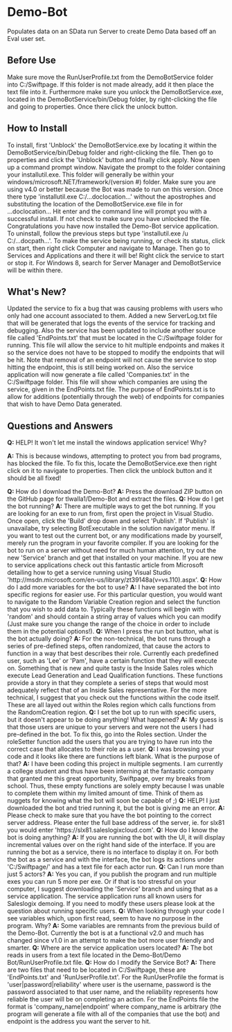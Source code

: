 Demo-Bot
========

Populates data on an SData run Server to create Demo Data based off an Eval user set.

## Before Use

Make sure move the RunUserProfile.txt from the DemoBotService folder into C:/Swiftpage. If this folder is not made already, add it then place the text file into it. Furthermore make sure you unlock the DemoBotService.exe, located in the DemoBotService/bin/Debug folder, by right-clicking the file and going to properties. Once there click the unlock button.

## How to Install

To install, first 'Unblock' the DemoBotService.exe by locating it within the DemoBotService/bin/Debug folder and right-clicking the file. Then go to properties and click the 'Unblock' button and finally click apply. Now open up a command prompt window. Navigate the prompt to the folder containing your installutil.exe. This folder will generally be within your windows/microsoft.NET/framework/(version #) folder. Make sure you are using v4.0 or better because the Bot was made to run on this version. Once there type 'installutil.exe C:/...doclocation...' without the apostrophes and substituting the location of the DemoBotService.exe file in for ...doclocation... Hit enter and the command line will prompt you with a successful install. If not check to make sure you have unlocked the file. Congratulations you have now installed the Demo-Bot service application. To uninstall, follow the previous steps but type 'installutil.exe /u C:/...docpath...'. To make the service being running, or check its status, click on start, then right click Computer and navigate to Manage. Then go to Services and Applications and there it will be! Right click the service to start or stop it. For Windows 8, search for Server Manager and DemoBotService will be within there.

## What's New?

Updated the service to fix a bug that was causing problems with users who only had one account associated to them. Added a new ServerLog.txt file that will be generated that logs the events of the service for tracking and debugging. Also the service has been updated to include another source file called 'EndPoints.txt' that must be located in the C:/Swiftpage folder for running. This file will allow the service to hit multiple endpoints and makes it so the service does not have to be stopped to modify the endpoints that will be hit. Note that removal of an endpoint will not cause the service to stop hitting the endpoint, this is still being worked on. Also the service application will now generate a file called 'Companies.txt' in the C:/Swiftpage folder. This file will show which companies are using the service, given in the EndPoints.txt file. The purpose of EndPoints.txt is to allow for additions (potentially through the web) of endpoints for companies that wish to have Demo Data generated.

## Questions and Answers


<b>Q:</b> HELP! It won't let me install the windows application service! Why?

<b>A:</b> This is because windows, attempting to protect you from bad programs, has blocked the file. To fix this, locate the DemoBotService.exe then right click on it to navigate to properties. Then click the unblock button and it should be all fixed!


<b>
Q:</b> How do I download the Demo-Bot?

<b>
A:</b> Press the download ZIP button on the GitHub page for tlwalla1/Demo-Bot and extract the files.



<b>
Q:</b> How do I get the bot running?

<b>
A:</b> There are multiple ways to get the bot running. If you are looking for an exe to run from, first open the project in Visual Studio. Once open, click the 'Build' drop down and select 'Publish'. If 'Publish' is unavailabe, try selecting BotExecutable in the solution navigator menu. If you want to test out the current bot, or any modifications made by yourself, merely run the program in your favorite compiler. If you are looking for the bot to run on a server without need for much human attention, try out the new 'Service' branch and get that installed on your machine. If you are new to service applications check out this fantastic article from Microsoft detailing how to get a service running using Visual Studio 'http://msdn.microsoft.com/en-us/library/zt39148a(v=vs.110).aspx'.



<b>
Q:</b> How do I add more variables for the bot to use?

<b>
A:</b> I have separated the bot into specific regions for easier use. For this particular question, you would want to navigate to the Random Variable Creation region and select the function that you wish to add data to. Typically these functions will begin with 'random' and should contain a string array of values which you can modify (Just make sure you change the range of the choice in order to include them in the potential options!).



<b>
Q:</b> When I press the run bot button, what is the bot actually doing?


<b>
A:</b> For the non-technical, the bot runs through a series of pre-defined steps, often randomized, that cause the actors to function in a way that best describes their role. Currently each predefined user, such as 'Lee' or 'Pam', have a certain function that they will execute on. Something that is new and quite tasty is the Inside Sales roles which execute Lead Generation and Lead Qualification functions. These functions provide a story in that they complete a series of steps that would most adequately reflect that of an Inside Sales representative. For the more technical, I suggest that you check out the functions within the code itself. These are all layed out within the Roles region which calls functions from the RandomCreation region.



<b>
Q:</b> I set the bot up to run with specific users, but it doesn't appear to be doing anything! What happened?

<b>
A:</b> My guess is that those users are unique to your servers and were not the users I had pre-defined in the bot. To fix this, go into the Roles section. Under the roleSetter function add the users that you are trying to have run into the correct case that allocates to their role as a user.



<b>
Q:</b> I was browsing your code and it looks like there are functions left blank. What is the purpose of that?



<b>
A:</b> I have been coding this project in multiple segments. I am currently a college student and thus have been interning at the fantastic company that granted me this great opportunity, Swiftpage, over my breaks from school. Thus, these empty functions are solely empty because I was unable to complete them within my limited amount of time. Think of them as nuggets for knowing what the bot will soon be capable of ;)



<b>
Q:</b> HELP! I just downloaded the bot and tried running it, but the bot is giving me an error.

<b>
A:</b> Please check to make sure that you have the bot pointing to the correct server address. Please enter the full base address of the server, ie. for slx81 you would enter 'https://slx81.saleslogixcloud.com'.



<b>
Q:</b> How do I know the bot is doing anything?



<b>
A:</b> If you are running the bot with the UI, it will display incremental values over on the right hand side of the interface. If you are running the bot as a service, there is no interface to display it on. For both the bot as a service and with the interface, the bot logs its actions under 'C:/Swiftpage/' and has a text file for each actor run.



<b>
Q:</b> Can I run more than just 5 actors?

<b>
A:</b> Yes you can, if you publish the program and run multiple exes you can run 5 more per exe. Or if that is too stressful on your computer, I suggest downloading the 'Service' branch and using that as a service application. The service application runs all known users for Saleslogix demoing. If you need to modify these users please look at the question about running specific users.



<b>
Q:</b> When looking through your code I see variables which, upon first read, seem to have no purpose in the program. Why?

<b>
A:</b> Some variables are remnants from the previous build of the Demo-Bot. Currently the bot is at a functional v2.0 and much has changed since v1.0 in an attempt to make the bot more user friendly and smarter.



<b>
Q:</b> Where are the service application users located?

<b>
A:</b> The bot reads in users from a text file located in the Demo-Bot/Demo Bot/RunUserProfile.txt file.



<b>
Q:</b> How do I modify the Service Bot?

<b>
A:</b> There are two files that need to be located in C:/Swiftpage, these are 'EndPoints.txt' and 'RunUserProfile.txt'. For the RunUserProfile the format is 'user|password|reliability' where user is the username, password is the password associated to that user name, and the reliability represents how reliable the user will be on completing an action. For the EndPoints file the format is 'company_name|endpoint' where company_name is arbitrary (the program will generate a file with all of the companies that use the bot) and endpoint is the address you want the server to hit.